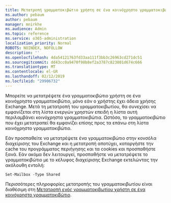 ```yaml
---
title: Μετατροπή γραμματοκιβώτιο χρήστη σε ένα κοινόχρηστο γραμματοκιβώτιο;
ms.author: pebaum
author: pebaum
manager: mnirkhe
ms.audience: Admin
ms.topic: reference
ms.service: o365-administration
localization_priority: Normal
ROBOTS: NOINDEX, NOFOLLOW
description: ''
ms.openlocfilehash: 4da54121763fd33aa111f3bb3c26963cd271dc51
ms.sourcegitcommit: dd43cc0a9470f98b8ef2a3787c823801d674c666
ms.translationtype: MT
ms.contentlocale: el-GR
ms.lasthandoff: 02/12/2019
ms.locfileid: "29906732"
---
```

Μπορείτε να μετατρέψετε ένα γραμματοκιβώτιο χρήστη σε ένα κοινόχρηστο γραμματοκιβώτιο, μόνο εάν ο χρήστης έχει άδεια χρήσης Exchange. Μετά τη μετατροπή του γραμματοκιβωτίου, θα συνεχίσει να εμφανίζεται στη λίστα ενεργών χρηστών επειδή η λίστα αυτή περιλαμβάνει κοινόχρηστα γραμματοκιβώτια. Ωστόσο, το γραμματοκιβώτιο που έχει μετατραπεί θα εμφανίζει επίσης προς τα επάνω στη λίστα κοινόχρηστο γραμματοκιβώτιο. 
  
Εάν προσπαθείτε να μετατρέψετε ένα γραμματοκιβώτιο στην κονσόλα διαχείρισης του Exchange και η μετατροπή αποτύχει, καταργήστε την cache του προγράμματος περιήγησης και τα cookies και προσπαθήστε ξανά. Εάν ακόμα δεν λειτουργεί, προσπαθήστε να μετατρέψετε το γραμματοκιβώτιο με το κέλυφος διαχείρισης Exchange εκτελώντας την ακόλουθη εντολή:
  
```
Set-Mailbox -Type Shared
```

Περισσότερες πληροφορίες μετατροπής του γραμματοκιβωτίου είναι διαθέσιμη στη [Μετατροπή ενός γραμματοκιβωτίου χρήστη σε ένα κοινόχρηστο γραμματοκιβώτιο](https://support.office.com/client/2e122487-e1f5-4f26-ba41-5689249d93ba).
  
